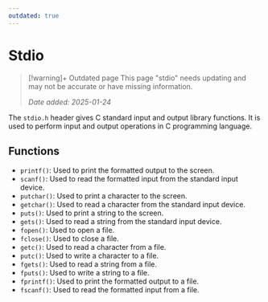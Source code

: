 ```yaml
---
outdated: true
---
```

# Stdio

>[!warning]+ Outdated page
> This page "stdio" needs updating and may not be accurate or have missing information.
> 
> *Date added: 2025-01-24*

The `stdio.h` header gives C standard input and output library functions. It is used to perform input and output operations in C programming language. 

## Functions

- `printf()`: Used to print the formatted output to the screen.
- `scanf()`: Used to read the formatted input from the standard input device.
- `putchar()`: Used to print a character to the screen.
- `getchar()`: Used to read a character from the standard input device.
- `puts()`: Used to print a string to the screen.
- `gets()`: Used to read a string from the standard input device.
- `fopen()`: Used to open a file.
- `fclose()`: Used to close a file.
- `getc()`: Used to read a character from a file.
- `putc()`: Used to write a character to a file.
- `fgets()`: Used to read a string from a file.
- `fputs()`: Used to write a string to a file.
- `fprintf()`: Used to print the formatted output to a file.
- `fscanf()`: Used to read the formatted input from a file.